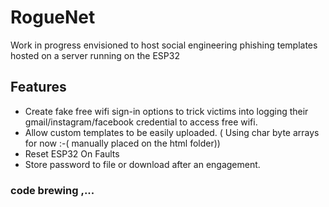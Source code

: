 # RogueNet

Work in progress envisioned to host social engineering phishing templates hosted on a server running on the ESP32

## Features
- Create fake free wifi sign-in options to trick victims into logging their gmail/instagram/facebook credential to 
  access free wifi.
- Allow custom templates to be easily uploaded. ( Using char byte arrays for now :-( manually placed on the html folder))
- Reset ESP32 On Faults
- Store password to file or download after an engagement.

### code brewing ,...